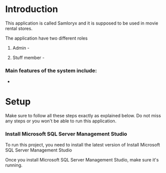 # Introduction

This application is called Samloryx and it is supposed to be used in movie rental stores.

The application have two different roles
1. Admin - 


2. Stuff member -


### Main features of the system include:
  - 

# Setup
Make sure to follow all these steps exactly as explained below. Do not miss any steps or you won't be able to run this application.

### Install Microsoft SQL Server Management Studio
To run this project, you need to install the latest version of Install Microsoft SQL Server Management Studio



Once you install Microsoft SQL Server Management Studio, make sure it's running.
